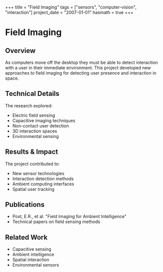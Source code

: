 +++
title = "Field Imaging"
tags = ["sensors", "computer-vision", "interaction"]
project_date = "2007-01-01"
hasmath = true
+++

# Field Imaging

## Overview
As computers move off the desktop they must be able to detect interaction with a user in their immediate environment. This project developed new approaches to field imaging for detecting user presence and interaction in space.

## Technical Details
The research explored:
- Electric field sensing
- Capacitive imaging techniques
- Non-contact user detection
- 3D interaction spaces
- Environmental sensing

## Results & Impact
The project contributed to:
- New sensor technologies
- Interaction detection methods
- Ambient computing interfaces
- Spatial user tracking

## Publications
- Post, E.R., et al. "Field Imaging for Ambient Intelligence"
- Technical papers on field sensing methods

## Related Work
- Capacitive sensing
- Ambient intelligence
- Spatial interaction
- Environmental sensors